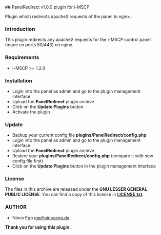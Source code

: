 ## PanelRedirect v1.0.0 plugin for i-MSCP

Plugin which redirects apache2 requests of the panel to nginx.

### Introduction

This plugin redirects any apache2 requests for the i-MSCP control panel (made on ports 80/443) on nginx.

### Requirements

* i-MSCP >= 1.2.0

### Installation

* Login into the panel as admin and go to the plugin management interface
* Upload the **PanelRedirect** plugin archive
* Click on the **Update Plugins** button
* Activate the plugin

### Update

* Backup your current config file **plugins/PanelRedirect/config.php**
* Login into the panel as admin and go to the plugin management interface
* Upload the **PanelRedirect** plugin archive
* Restore your **plugins/PanelRedirect/config.php** (compare it with new config file first)
* Click on the **Update Plugins** button in the plugin management interface

### License

The files in this archive are released under the **GNU LESSER GENERAL PUBLIC LICENSE**. You can find a copy of this
license in **[LICENSE.txt](LICENSE.txt)**.

### AUTHOR

 * Ninos Ego <me@ninosego.de>

**Thank you for using this plugin.**
